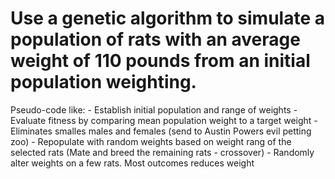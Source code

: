


# Use a genetic algorithm to simulate a population of rats with an average weight of 110 pounds from an initial population weighting. 

Pseudo-code like:
    - Establish initial population and range of weights
    - Evaluate fitness by comparing mean population weight to a target weight 
    - Eliminates smalles males and females (send to Austin Powers evil petting zoo)
    - Repopulate with random weights based on weight rang of the selected rats (Mate and breed the remaining rats - crossover)
    - Randomly alter weights on a few rats. Most outcomes reduces weight



